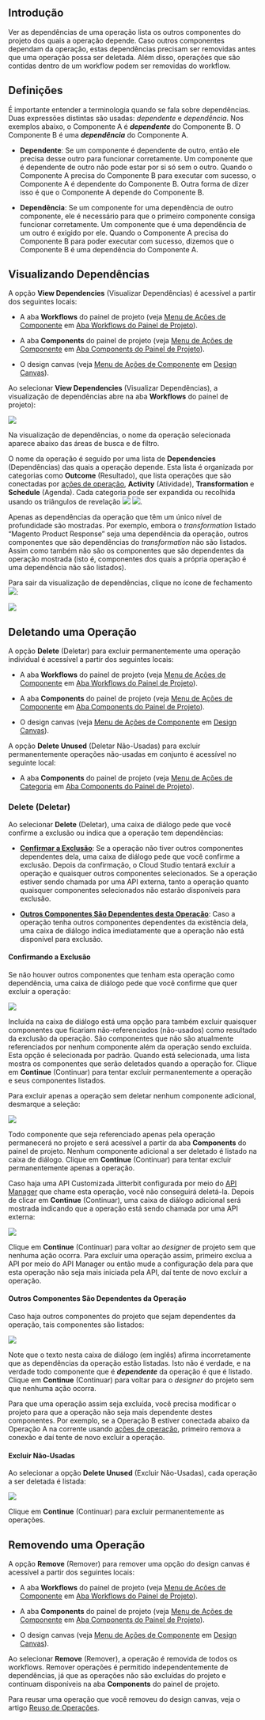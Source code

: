 [//]: # (Dependências, Exclusão e Remoção de Operações)
[//]: # (This is a translation of Version 18, published on August 18, 2021.)


## Introdução

Ver as dependências de uma operação lista os outros componentes do projeto dos quais a operação depende. Caso outros componentes dependam da operação, estas dependências precisam ser removidas antes que uma operação possa ser deletada. Além disso, operações que são contidas dentro de um workflow podem ser removidas do workflow.


## Definições

É importante entender a terminologia quando se fala sobre dependências. Duas expressões distintas são usadas: *dependente* e *dependência*. Nos exemplos abaixo, o Componente A é ***dependente*** do Componente B. O Componente B é uma ***dependência*** do Componente A.

- **Dependente**: Se um componente é dependente de outro, então ele precisa desse outro para funcionar corretamente. Um componente que é dependente de outro não pode estar por si só sem o outro. Quando o Componente A precisa do Componente B para executar com sucesso, o Componente A é dependente do Componente B. Outra forma de dizer isso é que o Componente A depende do Componente B.

- **Dependência**: Se um componente for uma dependência de outro componente, ele é necessário para que o primeiro componente consiga funcionar corretamente. Um componente que é uma dependência de um outro é exigido por ele. Quando o Componente A precisa do Componente B para poder executar com sucesso, dizemos que o Componente B é uma dependência do Componente A.


## Visualizando Dependências

A opção **View Dependencies** (Visualizar Dependências) é acessível a partir dos seguintes locais:

- A aba **Workflows** do painel de projeto (veja [Menu de Ações de Componente](https://success.jitterbit.com/display/CS/Project+Pane+Workflows+Tab?showLanguage=pt_BR#ProjectPaneWorkflowsTab-component-actions-menu) em [Aba Workflows do Painel de Projeto](https://success.jitterbit.com/display/CS/Project+Pane+Workflows+Tab?showLanguage=pt_BR)).

- A aba **Components** do painel de projeto (veja [Menu de Ações de Componente](https://success.jitterbit.com/display/CS/Project+Pane+Components+Tab?showLanguage=pt_BR#ProjectPaneComponentsTab-component-actions-menu) em [Aba Components do Painel de Projeto](https://success.jitterbit.com/display/CS/Project+Pane+Components+Tab?showLanguage=pt_BR)).

- O design canvas (veja [Menu de Ações de Componente](https://success.jitterbit.com/display/CS/Design+Canvas?showLanguage=pt_BR#DesignCanvas-component-actions-menu) em [Design Canvas](https://success.jitterbit.com/display/CS/Design+Canvas?showLanguage=pt_BR)).

Ao selecionar **View Dependencies** (Visualizar Dependências), a visualização de dependências abre na aba **Workflows** do painel de projeto):

<span class="confluence-embedded-file-wrapper"><img src="https://docs-source.jitterbit.com/cs/project-pane/workflows/dependencies_operation.png" class="confluence-embedded-image confluence-external-resource" /></span>

Na visualização de dependências, o nome da operação selecionada aparece abaixo das áreas de busca e de filtro.

O nome da operação é seguido por uma lista de **Dependencies** (Dependências) das quais a operação depende. Esta lista é organizada por categorias como **Outcome** (Resultado), que lista operações que são conectadas por [ações de operação](https://success.jitterbit.com/display/CS/Operation+Actions?showLanguage=pt_BR), **Activity** (Atividade), **Transformation** e **Schedule** (Agenda). Cada categoria pode ser expandida ou recolhida usando os triângulos de revelação <span class="confluence-embedded-file-wrapper confluence-embedded-manual-size"><img src="https://docs-source.jitterbit.com/common/icons/down-arrow_2.png" class="confluence-embedded-image confluence-external-resource" /></span> <span class="confluence-embedded-file-wrapper confluence-embedded-manual-size"><img src="https://docs-source.jitterbit.com/common/icons/right-arrow_2.png" class="confluence-embedded-image confluence-external-resource" /></span>.

Apenas as dependências da operação que têm um único nível de profundidade são mostradas. Por exemplo, embora o *transformation* listado “Magento Product Response” seja uma dependência da operação, outros componentes que são dependências do *transformation* não são listados. Assim como também não são os componentes que são dependentes da operação mostrada (isto é, componentes dos quais a própria operação é uma dependência não são listados).

Para sair da visualização de dependências, clique no ícone de fechamento <span class="confluence-embedded-file-wrapper confluence-embedded-manual-size"><img src="https://docs-source.jitterbit.com/common/icons/close.png" class="confluence-embedded-image confluence-external-resource" /></span>:

<span class="confluence-embedded-file-wrapper"><img src="https://docs-source.jitterbit.com/cs/project-pane/workflows/dependencies_operation_close_annotated.png" class="confluence-embedded-image confluence-external-resource" /></span>


## Deletando uma Operação

A opção **Delete** (Deletar) para excluir permanentemente uma operação individual é acessível a partir dos seguintes locais:

- A aba **Workflows** do painel de projeto (veja [Menu de Ações de Componente](https://success.jitterbit.com/display/CS/Project+Pane+Workflows+Tab?showLanguage=pt_BR#ProjectPaneWorkflowsTab-component-actions-menu) em [Aba Workflows do Painel de Projeto](https://success.jitterbit.com/display/CS/Project+Pane+Workflows+Tab?showLanguage=pt_BR)).

- A aba **Components** do painel de projeto (veja [Menu de Ações de Componente](https://success.jitterbit.com/display/CS/Project+Pane+Components+Tab?showLanguage=pt_BR#ProjectPaneComponentsTab-component-actions-menu) em [Aba Components do Painel de Projeto](https://success.jitterbit.com/display/CS/Project+Pane+Components+Tab?showLanguage=pt_BR)).

- O design canvas (veja [Menu de Ações de Componente](https://success.jitterbit.com/display/CS/Design+Canvas?showLanguage=pt_BR#DesignCanvas-component-actions-menu) em [Design Canvas](https://success.jitterbit.com/display/CS/Design+Canvas?showLanguage=pt_BR)).

A opção **Delete Unused** (Deletar Não-Usadas) para excluir permanentemente operações não-usadas em conjunto é acessível no seguinte local:

- A aba **Components** do painel de projeto (veja [Menu de Ações de Categoria](https://success.jitterbit.com/display/CS/Project+Pane+Components+Tab?showLanguage=pt_BR#ProjectPaneComponentsTab-category-actions-menu) em [Aba Components do Painel de Projeto](https://success.jitterbit.com/display/CS/Project+Pane+Components+Tab?showLanguage=pt_BR)).

### Delete (Deletar)

Ao selecionar **Delete** (Deletar), uma caixa de diálogo pede que você confirme a exclusão ou indica que a operação tem dependências:

- [**Confirmar a Exclusão**](https://success.jitterbit.com/display/CS/Operation+Dependencies%2C+Deletion%2C+and+Removal?showLanguage=pt_BR#OperationDependencies,Deletion,andRemoval-confirming-deletion): Se a operação não tiver outros componentes dependentes dela, uma caixa de diálogo pede que você confirme a exclusão. Depois da confirmação, o Cloud Studio tentará excluir a operação e quaisquer outros componentes selecionados. Se a operação estiver sendo chamada por uma API externa, tanto a operação quanto quaisquer componentes selecionados não estarão disponíveis para exclusão.

- [**Outros Componentes São Dependentes desta Operação**](https://success.jitterbit.com/display/CS/Operation+Dependencies%2C+Deletion%2C+and+Removal?showLanguage=pt_BR#OperationDependencies,Deletion,andRemoval-components): Caso a operação tenha outros componentes dependentes da existência dela, uma caixa de diálogo indica imediatamente que a operação não está disponível para exclusão.

#### Confirmando a Exclusão

Se não houver outros componentes que tenham esta operação como dependência, uma caixa de diálogo pede que você confirme que quer excluir a operação:

<span class="confluence-embedded-file-wrapper"><img src="https://docs-source.jitterbit.com/cs/dialog/are-you-sure-you-want-to-delete-this-component_operation-components.png" class="confluence-embedded-image confluence-external-resource" /></span>

Incluída na caixa de diálogo está uma opção para também excluir quaisquer componentes que ficariam não-referenciados (não-usados) como resultado da exclusão da operação. São componentes que não são atualmente referenciados por nenhum componente além da operação sendo excluída. Esta opção é selecionada por padrão. Quando está selecionada, uma lista mostra os componentes que serão deletados quando a operação for. Clique em **Continue** (Continuar) para tentar excluir permanentemente a operação e seus componentes listados.

Para excluir apenas a operação sem deletar nenhum componente adicional, desmarque a seleção:

<span class="confluence-embedded-file-wrapper"><img src="https://docs-source.jitterbit.com/cs/dialog/are-you-sure-you-want-to-delete-this-component_operation-only.png" class="confluence-embedded-image confluence-external-resource" /></span>

Todo componente que seja referenciado apenas pela operação permanecerá no projeto e será acessível a partir da aba **Components** do painel de projeto. Nenhum componente adicional a ser deletado é listado na caixa de diálogo. Clique em **Continue** (Continuar) para tentar excluir permanentemente apenas a operação.

Caso haja uma API Customizada Jitterbit configurada por meio do [API Manager](https://success.jitterbit.com/display/DOC/API+Manager?showLanguage=pt_BR) que chame esta operação, você não conseguirá deletá-la. Depois de clicar em **Continue** (Continuar), uma caixa de diálogo adicional será mostrada indicando que a operação está sendo chamada por uma API externa:

<span class="confluence-embedded-file-wrapper"><img src="https://docs-source.jitterbit.com/cs/dialog/unable-to-delete.png" class="confluence-embedded-image confluence-external-resource" /></span>

Clique em **Continue** (Continuar) para voltar ao *designer* de projeto sem que nenhuma ação ocorra. Para excluir uma operação assim, primeiro exclua a API por meio do API Manager ou então mude a configuração dela para que esta operação não seja mais iniciada pela API, daí tente de novo excluir a operação.

#### Outros Componentes São Dependentes da Operação

Caso haja outros componentes do projeto que sejam dependentes da operação, tais componentes são listados:

<span class="confluence-embedded-file-wrapper"><img src="https://docs-source.jitterbit.com/cs/dialog/unable-to-delete-operation.png" class="confluence-embedded-image confluence-external-resource" /></span>

Note que o texto nesta caixa de diálogo (em inglês) afirma incorretamente que as dependências da operação estão listadas. Isto não é verdade, e na verdade todo componente que é ***dependente*** da operação é que é listado. Clique em **Continue** (Continuar) para voltar para o *designer* do projeto sem que nenhuma ação ocorra.

Para que uma operação assim seja excluída, você precisa modificar o projeto para que a operação não seja mais dependente destes componentes. Por exemplo, se a Operação B estiver conectada abaixo da Operação A na corrente usando [ações de operação](https://success.jitterbit.com/display/CS/Operation+Actions?showLanguage=pt_BR), primeiro remova a conexão e daí tente de novo excluir a operação.

#### Excluir Não-Usadas

Ao selecionar a opção **Delete Unused** (Excluir Não-Usadas), cada operação a ser deletada é listada:

<span class="confluence-embedded-file-wrapper"><img src="https://docs-source.jitterbit.com/cs/dialog/delete-components_operation.png" class="confluence-embedded-image confluence-external-resource" /></span>

Clique em **Continue** (Continuar) para excluir permanentemente as operações.


## Removendo uma Operação

A opção **Remove** (Remover) para remover uma opção do design canvas é acessível a partir dos seguintes locais:

- A aba **Workflows** do painel de projeto (veja [Menu de Ações de Componente](https://success.jitterbit.com/display/CS/Project+Pane+Workflows+Tab?showLanguage=pt_BR#ProjectPaneWorkflowsTab-component-actions-menu) em [Aba Workflows do Painel de Projeto](https://success.jitterbit.com/display/CS/Project+Pane+Workflows+Tab?showLanguage=pt_BR)).

- A aba **Components** do painel de projeto (veja [Menu de Ações de Componente](https://success.jitterbit.com/display/CS/Project+Pane+Components+Tab?showLanguage=pt_BR#ProjectPaneComponentsTab-component-actions-menu) em [Aba Components do Painel de Projeto](https://success.jitterbit.com/display/CS/Project+Pane+Components+Tab?showLanguage=pt_BR)).

- O design canvas (veja [Menu de Ações de Componente](https://success.jitterbit.com/display/CS/Design+Canvas?showLanguage=pt_BR#DesignCanvas-component-actions-menu) em [Design Canvas](https://success.jitterbit.com/display/CS/Design+Canvas?showLanguage=pt_BR)).

Ao selecionar **Remove** (Remover), a operação é removida de todos os workflows. Remover operações é permitido independentemente de dependências, já que as operações não são excluídas do projeto e continuam disponíveis na aba **Components** do painel de projeto.

Para reusar uma operação que você removeu do design canvas, veja o artigo [Reuso de Operações](https://success.jitterbit.com/display/CS/Operation+Reuse?showLanguage=pt_BR).
